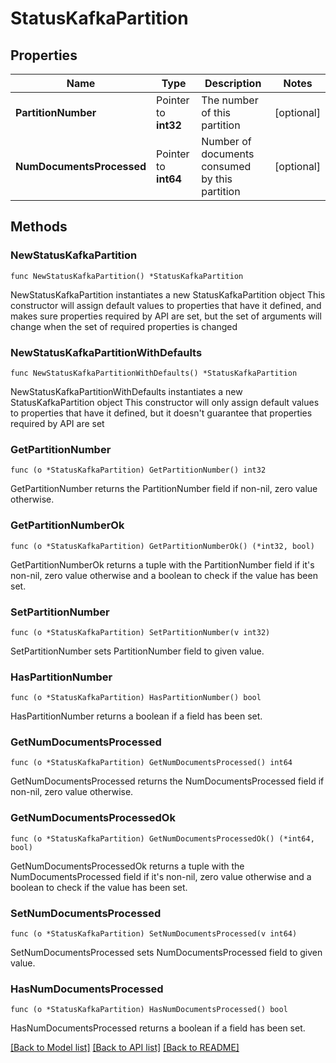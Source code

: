 # StatusKafkaPartition

## Properties

Name | Type | Description | Notes
------------ | ------------- | ------------- | -------------
**PartitionNumber** | Pointer to **int32** | The number of this partition | [optional] 
**NumDocumentsProcessed** | Pointer to **int64** | Number of documents consumed by this partition | [optional] 

## Methods

### NewStatusKafkaPartition

`func NewStatusKafkaPartition() *StatusKafkaPartition`

NewStatusKafkaPartition instantiates a new StatusKafkaPartition object
This constructor will assign default values to properties that have it defined,
and makes sure properties required by API are set, but the set of arguments
will change when the set of required properties is changed

### NewStatusKafkaPartitionWithDefaults

`func NewStatusKafkaPartitionWithDefaults() *StatusKafkaPartition`

NewStatusKafkaPartitionWithDefaults instantiates a new StatusKafkaPartition object
This constructor will only assign default values to properties that have it defined,
but it doesn't guarantee that properties required by API are set

### GetPartitionNumber

`func (o *StatusKafkaPartition) GetPartitionNumber() int32`

GetPartitionNumber returns the PartitionNumber field if non-nil, zero value otherwise.

### GetPartitionNumberOk

`func (o *StatusKafkaPartition) GetPartitionNumberOk() (*int32, bool)`

GetPartitionNumberOk returns a tuple with the PartitionNumber field if it's non-nil, zero value otherwise
and a boolean to check if the value has been set.

### SetPartitionNumber

`func (o *StatusKafkaPartition) SetPartitionNumber(v int32)`

SetPartitionNumber sets PartitionNumber field to given value.

### HasPartitionNumber

`func (o *StatusKafkaPartition) HasPartitionNumber() bool`

HasPartitionNumber returns a boolean if a field has been set.

### GetNumDocumentsProcessed

`func (o *StatusKafkaPartition) GetNumDocumentsProcessed() int64`

GetNumDocumentsProcessed returns the NumDocumentsProcessed field if non-nil, zero value otherwise.

### GetNumDocumentsProcessedOk

`func (o *StatusKafkaPartition) GetNumDocumentsProcessedOk() (*int64, bool)`

GetNumDocumentsProcessedOk returns a tuple with the NumDocumentsProcessed field if it's non-nil, zero value otherwise
and a boolean to check if the value has been set.

### SetNumDocumentsProcessed

`func (o *StatusKafkaPartition) SetNumDocumentsProcessed(v int64)`

SetNumDocumentsProcessed sets NumDocumentsProcessed field to given value.

### HasNumDocumentsProcessed

`func (o *StatusKafkaPartition) HasNumDocumentsProcessed() bool`

HasNumDocumentsProcessed returns a boolean if a field has been set.


[[Back to Model list]](../README.md#documentation-for-models) [[Back to API list]](../README.md#documentation-for-api-endpoints) [[Back to README]](../README.md)


